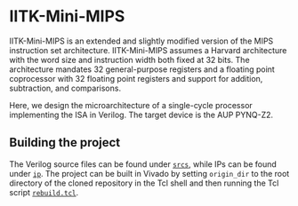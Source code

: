 # IITK-Mini-MIPS

IITK-Mini-MIPS is an extended and slightly modified version of the MIPS instruction set
architecture. IITK-Mini-MIPS assumes a Harvard architecture with the word size and
instruction width both fixed at 32 bits. The architecture mandates 32 general-purpose
registers and a floating point coprocessor with 32 floating point registers and support
for addition, subtraction, and comparisons.

Here, we design the microarchitecture of a single-cycle processor implementing the ISA
in Verilog. The target device is the AUP PYNQ-Z2.

## Building the project

The Verilog source files can be found under [`srcs`](srcs), while IPs can be found under
[`ip`](ip). The project can be built in Vivado by setting `origin_dir` to the root
directory of the cloned repository in the Tcl shell and then running the Tcl script
[`rebuild.tcl`](rebuild.tcl).
